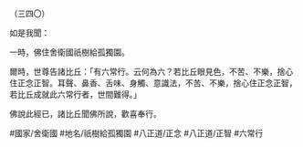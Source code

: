 （三四〇）

如是我聞：

一時，佛住舍衛國祇樹給孤獨園。

爾時，世尊告諸比丘：「有六常行。云何為六？若比丘眼見色，不苦、不樂，捨心住正念正智。耳聲、鼻香、舌味、身觸、意識法，不苦、不樂，捨心住正念正智，若比丘成就此六常行者，世間難得。」

佛說此經已，諸比丘聞佛所說，歡喜奉行。

#國家/舍衛國
#地名/祇樹給孤獨園
#八正道/正念
#八正道/正智
#六常行
